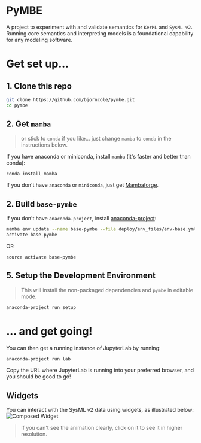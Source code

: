 # PyMBE

A project to experiment with and validate semantics for `KerML` and `SysML v2`. Running core semantics and interpreting models is a foundational capability for any modeling software.

# Get set up...

## 1. Clone this repo

```bash
git clone https://github.com/bjorncole/pymbe.git
cd pymbe
```

## 2. Get `mamba`

> or stick to `conda` if you like...  just change `mamba` to `conda` in the instructions below.

If you have anaconda or miniconda, install `mamba` (it's faster and better than conda):

```bash
conda install mamba
```

If you don't have `anaconda` or `miniconda`, just get [Mambaforge](https://github.com/conda-forge/miniforge/releases/tag/4.9.2-5).

## 2. Build `base-pymbe`

If you don't have `anaconda-project`, install [anaconda-project](https://anaconda-project.readthedocs.io):

```bash
mamba env update --name base-pymbe --file deploy/env_files/env-base.yml
activate base-pymbe
```
OR
```
source activate base-pymbe
```


## 5. Setup the Development Environment

> This will install the non-packaged dependencies and `pymbe` in editable mode.

```bash
anaconda-project run setup
```

# ... and get going!

You can then get a running instance of JupyterLab by running:

```bash
anaconda-project run lab
```

Copy the URL where JupyterLab is running into your preferred browser, and you should be good to go!

## Widgets

You can interact with the SysML v2 data using widgets, as illustrated below:
![Composed Widget](https://user-images.githubusercontent.com/1438114/113528145-bb494280-958d-11eb-8d9f-5b8f7d2b1dbe.gif)

> If you can't see the animation clearly, click on it to see it in higher resolution.

